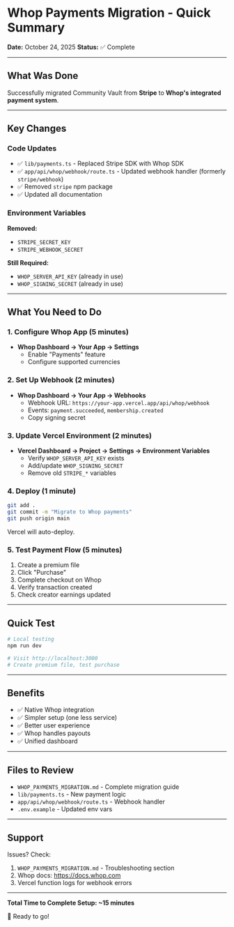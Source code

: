 # Whop Payments Migration - Quick Summary

**Date:** October 24, 2025
**Status:** ✅ Complete

---

## What Was Done

Successfully migrated Community Vault from **Stripe** to **Whop's integrated payment system**.

---

## Key Changes

### Code Updates
- ✅ `lib/payments.ts` - Replaced Stripe SDK with Whop SDK
- ✅ `app/api/whop/webhook/route.ts` - Updated webhook handler (formerly `stripe/webhook`)
- ✅ Removed `stripe` npm package
- ✅ Updated all documentation

### Environment Variables
**Removed:**
- `STRIPE_SECRET_KEY`
- `STRIPE_WEBHOOK_SECRET`

**Still Required:**
- `WHOP_SERVER_API_KEY` (already in use)
- `WHOP_SIGNING_SECRET` (already in use)

---

## What You Need to Do

### 1. Configure Whop App (5 minutes)
- **Whop Dashboard → Your App → Settings**
  - Enable "Payments" feature
  - Configure supported currencies

### 2. Set Up Webhook (2 minutes)
- **Whop Dashboard → Your App → Webhooks**
  - Webhook URL: `https://your-app.vercel.app/api/whop/webhook`
  - Events: `payment.succeeded`, `membership.created`
  - Copy signing secret

### 3. Update Vercel Environment (2 minutes)
- **Vercel Dashboard → Project → Settings → Environment Variables**
  - Verify `WHOP_SERVER_API_KEY` exists
  - Add/update `WHOP_SIGNING_SECRET`
  - Remove old `STRIPE_*` variables

### 4. Deploy (1 minute)
```bash
git add .
git commit -m "Migrate to Whop payments"
git push origin main
```

Vercel will auto-deploy.

### 5. Test Payment Flow (5 minutes)
1. Create a premium file
2. Click "Purchase"
3. Complete checkout on Whop
4. Verify transaction created
5. Check creator earnings updated

---

## Quick Test

```bash
# Local testing
npm run dev

# Visit http://localhost:3000
# Create premium file, test purchase
```

---

## Benefits

- ✅ Native Whop integration
- ✅ Simpler setup (one less service)
- ✅ Better user experience
- ✅ Whop handles payouts
- ✅ Unified dashboard

---

## Files to Review

- `WHOP_PAYMENTS_MIGRATION.md` - Complete migration guide
- `lib/payments.ts` - New payment logic
- `app/api/whop/webhook/route.ts` - Webhook handler
- `.env.example` - Updated env vars

---

## Support

Issues? Check:
1. `WHOP_PAYMENTS_MIGRATION.md` - Troubleshooting section
2. Whop docs: https://docs.whop.com
3. Vercel function logs for webhook errors

---

**Total Time to Complete Setup: ~15 minutes**

🎉 Ready to go!
